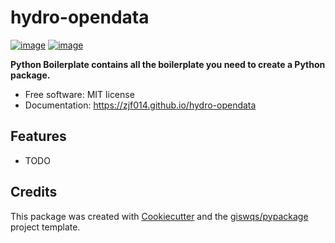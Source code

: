 # hydro-opendata


[![image](https://img.shields.io/pypi/v/hydro-opendata.svg)](https://pypi.python.org/pypi/hydro-opendata)
[![image](https://img.shields.io/conda/vn/conda-forge/hydro-opendata.svg)](https://anaconda.org/conda-forge/hydro-opendata)


**Python Boilerplate contains all the boilerplate you need to create a Python package.**


-   Free software: MIT license
-   Documentation: https://zjf014.github.io/hydro-opendata
    

## Features

-   TODO

## Credits

This package was created with [Cookiecutter](https://github.com/cookiecutter/cookiecutter) and the [giswqs/pypackage](https://github.com/giswqs/pypackage) project template.
